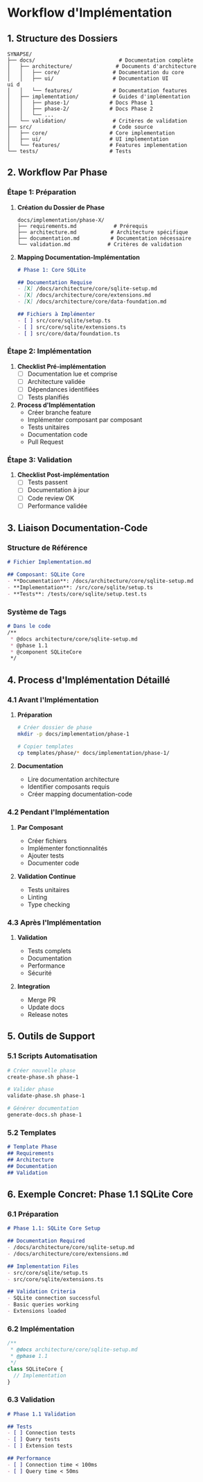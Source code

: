 # Workflow d'Implémentation

## 1. Structure des Dossiers

```
SYNAPSE/
├── docs/                           # Documentation complète
│   ├── architecture/              # Documents d'architecture
│   │   ├── core/                 # Documentation du core
│   │   ├── ui/                   # Documentation UI
ui d
│   │   └── features/             # Documentation features
│   ├── implementation/           # Guides d'implémentation
│   │   ├── phase-1/             # Docs Phase 1
│   │   ├── phase-2/             # Docs Phase 2
│   │   └── ...
│   └── validation/               # Critères de validation
├── src/                          # Code source
│   ├── core/                    # Core implementation
│   ├── ui/                      # UI implementation
│   └── features/                # Features implementation
└── tests/                       # Tests
```

## 2. Workflow Par Phase

### Étape 1: Préparation
1. **Création du Dossier de Phase**
   ```
   docs/implementation/phase-X/
   ├── requirements.md            # Prérequis
   ├── architecture.md           # Architecture spécifique
   ├── documentation.md          # Documentation nécessaire
   └── validation.md            # Critères de validation
   ```

2. **Mapping Documentation-Implémentation**
   ```markdown
   # Phase 1: Core SQLite
   
   ## Documentation Requise
   - [X] /docs/architecture/core/sqlite-setup.md
   - [X] /docs/architecture/core/extensions.md
   - [X] /docs/architecture/core/data-foundation.md
   
   ## Fichiers à Implémenter
   - [ ] src/core/sqlite/setup.ts
   - [ ] src/core/sqlite/extensions.ts
   - [ ] src/core/data/foundation.ts
   ```

### Étape 2: Implémentation
1. **Checklist Pré-implémentation**
   - [ ] Documentation lue et comprise
   - [ ] Architecture validée
   - [ ] Dépendances identifiées
   - [ ] Tests planifiés

2. **Process d'Implémentation**
   - Créer branche feature
   - Implémenter composant par composant
   - Tests unitaires
   - Documentation code
   - Pull Request

### Étape 3: Validation
1. **Checklist Post-implémentation**
   - [ ] Tests passent
   - [ ] Documentation à jour
   - [ ] Code review OK
   - [ ] Performance validée

## 3. Liaison Documentation-Code

### Structure de Référence
```markdown
# Fichier Implementation.md

## Composant: SQLite Core
- **Documentation**: /docs/architecture/core/sqlite-setup.md
- **Implementation**: /src/core/sqlite/setup.ts
- **Tests**: /tests/core/sqlite/setup.test.ts
```

### Système de Tags
```markdown
# Dans le code
/**
 * @docs architecture/core/sqlite-setup.md
 * @phase 1.1
 * @component SQLiteCore
 */
```

## 4. Process d'Implémentation Détaillé

### 4.1 Avant l'Implémentation
1. **Préparation**
   ```bash
   # Créer dossier de phase
   mkdir -p docs/implementation/phase-1
   
   # Copier templates
   cp templates/phase/* docs/implementation/phase-1/
   ```

2. **Documentation**
   - Lire documentation architecture
   - Identifier composants requis
   - Créer mapping documentation-code

### 4.2 Pendant l'Implémentation
1. **Par Composant**
   - Créer fichiers
   - Implémenter fonctionnalités
   - Ajouter tests
   - Documenter code

2. **Validation Continue**
   - Tests unitaires
   - Linting
   - Type checking

### 4.3 Après l'Implémentation
1. **Validation**
   - Tests complets
   - Documentation
   - Performance
   - Sécurité

2. **Integration**
   - Merge PR
   - Update docs
   - Release notes

## 5. Outils de Support

### 5.1 Scripts Automatisation
```bash
# Créer nouvelle phase
create-phase.sh phase-1

# Valider phase
validate-phase.sh phase-1

# Générer documentation
generate-docs.sh phase-1
```

### 5.2 Templates
```markdown
# Template Phase
## Requirements
## Architecture
## Documentation
## Validation
```

## 6. Exemple Concret: Phase 1.1 SQLite Core

### 6.1 Préparation
```markdown
# Phase 1.1: SQLite Core Setup

## Documentation Required
- /docs/architecture/core/sqlite-setup.md
- /docs/architecture/core/extensions.md

## Implementation Files
- src/core/sqlite/setup.ts
- src/core/sqlite/extensions.ts

## Validation Criteria
- SQLite connection successful
- Basic queries working
- Extensions loaded
```

### 6.2 Implémentation
```typescript
/**
 * @docs architecture/core/sqlite-setup.md
 * @phase 1.1
 */
class SQLiteCore {
  // Implementation
}
```

### 6.3 Validation
```markdown
# Phase 1.1 Validation

## Tests
- [ ] Connection tests
- [ ] Query tests
- [ ] Extension tests

## Performance
- [ ] Connection time < 100ms
- [ ] Query time < 50ms

